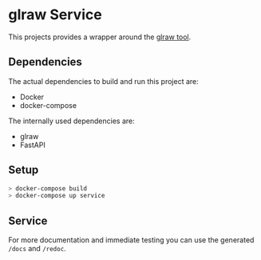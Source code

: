 # glraw Service

This projects provides a wrapper around the [glraw tool](https://github.com/cginternals/glraw).

## Dependencies

The actual dependencies to build and run this project are:

* Docker
* docker-compose

The internally used dependencies are:

* glraw
* FastAPI

## Setup

```bash
> docker-compose build
> docker-compose up service
```

## Service

For more documentation and immediate testing you can use the generated `/docs` and `/redoc`.
